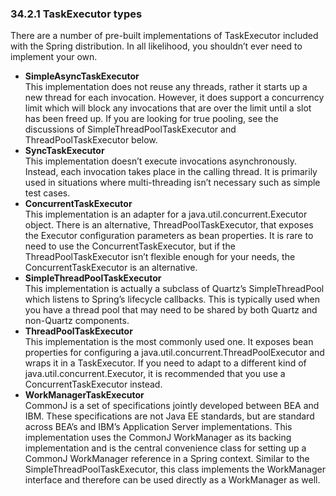 ### 34.2.1 TaskExecutor types
There are a number of pre-built implementations of TaskExecutor included with the Spring distribution. In all likelihood, you shouldn’t ever need to implement your own.

* <b>SimpleAsyncTaskExecutor</b>  
   This implementation does not reuse any threads, rather it starts up a new thread for each invocation. However, it does support a concurrency limit which will block any invocations that are over the limit until a slot has been freed up. If you are looking for true pooling, see the discussions of SimpleThreadPoolTaskExecutor and ThreadPoolTaskExecutor below.
* <b>SyncTaskExecutor</b>  
   This implementation doesn’t execute invocations asynchronously. Instead, each invocation takes place in the calling thread. It is primarily used in situations where multi-threading isn’t necessary such as simple test cases.
* <b>ConcurrentTaskExecutor</b>  
    This implementation is an adapter for a java.util.concurrent.Executor object. There is an alternative, ThreadPoolTaskExecutor, that exposes the Executor configuration parameters as bean properties. It is rare to need to use the ConcurrentTaskExecutor, but if the ThreadPoolTaskExecutor isn’t flexible enough for your needs, the ConcurrentTaskExecutor is an alternative.
* <b>SimpleThreadPoolTaskExecutor</b>  
    This implementation is actually a subclass of Quartz’s SimpleThreadPool which listens to Spring’s lifecycle callbacks. This is typically used when you have a thread pool that may need to be shared by both Quartz and non-Quartz components.
* <b>ThreadPoolTaskExecutor</b>  
    This implementation is the most commonly used one. It exposes bean properties for configuring a java.util.concurrent.ThreadPoolExecutor and wraps it in a TaskExecutor. If you need to adapt to a different kind of java.util.concurrent.Executor, it is recommended that you use a ConcurrentTaskExecutor instead.
* <b>WorkManagerTaskExecutor</b>  
    CommonJ is a set of specifications jointly developed between BEA and IBM. These specifications are not Java EE standards, but are standard across BEA’s and IBM’s Application Server implementations.
    This implementation uses the CommonJ WorkManager as its backing implementation and is the central convenience class for setting up a CommonJ WorkManager reference in a Spring context. Similar to the SimpleThreadPoolTaskExecutor, this class implements the WorkManager interface and therefore can be used directly as a WorkManager as well.